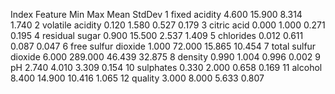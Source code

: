 Index Feature                    Min     Max    Mean  StdDev
    1 fixed acidity            4.600  15.900   8.314   1.740
    2 volatile acidity         0.120   1.580   0.527   0.179
    3 citric acid              0.000   1.000   0.271   0.195
    4 residual sugar           0.900  15.500   2.537   1.409
    5 chlorides                0.012   0.611   0.087   0.047
    6 free sulfur dioxide      1.000  72.000  15.865  10.454
    7 total sulfur dioxide     6.000 289.000  46.439  32.875
    8 density                  0.990   1.004   0.996   0.002
    9 pH                       2.740   4.010   3.309   0.154
   10 sulphates                0.330   2.000   0.658   0.169
   11 alcohol                  8.400  14.900  10.416   1.065
   12 quality                  3.000   8.000   5.633   0.807
